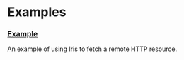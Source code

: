 # Examples

### [Example](urbit-docs/system/kernel/iris/examples/example)

An example of using Iris to fetch a remote HTTP resource.
